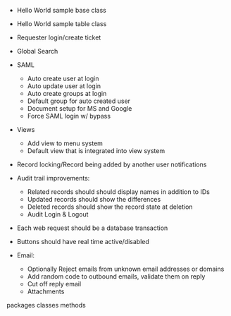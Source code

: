 - Hello World sample base class
- Hello World sample table class

- Requester login/create ticket

- Global Search

- SAML

  - Auto create user at login
  - Auto update user at login
  - Auto create groups at login
  - Default group for auto created user
  - Document setup for MS and Google
  - Force SAML login w/ bypass

- Views

  - Add view to menu system
  - Default view that is integrated into view system

- Record locking/Record being added by another user notifications

- Audit trail improvements:

  - Related records should should display names in addition to IDs
  - Updated records should show the differences
  - Deleted records should show the record state at deletion
  - Audit Login & Logout

- Each web request should be a database transaction

- Buttons should have real time active/disabled

- Email:
  - Optionally Reject emails from unknown email addresses or domains
  - Add random code to outbound emails, validate them on reply
  - Cut off reply email
  - Attachments

packages
classes
methods
